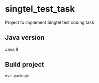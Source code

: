 # singtel_test_task
Project to implement Singtel test coding task

## Java version
Java 8

## Build project
`mvn package`


